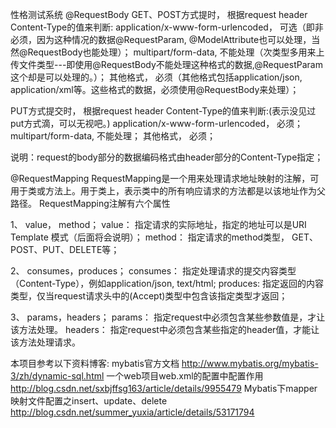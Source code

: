 性格测试系统
@RequestBody
GET、POST方式提时， 根据request header Content-Type的值来判断:
    application/x-www-form-urlencoded， 可选（即非必须，因为这种情况的数据@RequestParam, @ModelAttribute也可以处理，当然@RequestBody也能处理）；
    multipart/form-data, 不能处理（次类型多用来上传文件类型---即使用@RequestBody不能处理这种格式的数据,@RequestParam这个却是可以处理的。）；
    其他格式， 必须（其他格式包括application/json, application/xml等。这些格式的数据，必须使用@RequestBody来处理）；

PUT方式提交时， 根据request header Content-Type的值来判断:(表示没见过put方式滴，可以无视吧。)
    application/x-www-form-urlencoded， 必须；
    multipart/form-data, 不能处理；
    其他格式， 必须；

说明：request的body部分的数据编码格式由header部分的Content-Type指定；

@RequestMapping
RequestMapping是一个用来处理请求地址映射的注解，可用于类或方法上。用于类上，表示类中的所有响应请求的方法都是以该地址作为父路径。
RequestMapping注解有六个属性

1、 value， method；
value：     指定请求的实际地址，指定的地址可以是URI Template 模式（后面将会说明）；
method：  指定请求的method类型， GET、POST、PUT、DELETE等；

2、 consumes，produces；
consumes： 指定处理请求的提交内容类型（Content-Type），例如application/json, text/html;
produces:    指定返回的内容类型，仅当request请求头中的(Accept)类型中包含该指定类型才返回；

3、 params，headers；
params： 指定request中必须包含某些参数值是，才让该方法处理。
headers： 指定request中必须包含某些指定的header值，才能让该方法处理请求。

本项目参考以下资料博客:
mybatis官方文档
http://www.mybatis.org/mybatis-3/zh/dynamic-sql.html
一个web项目web.xml的配置中<context-param>配置作用
http://blog.csdn.net/sxbjffsg163/article/details/9955479
Mybatis下mapper映射文件配置之insert、update、delete
http://blog.csdn.net/summer_yuxia/article/details/53171794